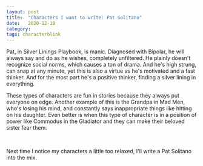 ```yaml
---
layout: post
title:  "Characters I want to write: Pat Solitano"
date:   2020-12-18
category: 
tags: characterblink
---
```

Pat, in Silver Linings Playbook, is manic. Diagnosed with Bipolar, he will always say and do as he wishes, completely unfiltered. He plainly doesn't recognize social norms, which causes a ton of drama. And he's high strung, can snap at any minute, yet this is also a virtue as he's motivated and a fast thinker. And for the most part he's a positive thinker, finding a silver lining in everything.

These types of characters are fun in stories because they always put everyone on edge. Another example of this is the Grandpa in Mad Men, who's losing his mind, and constantly says inappropriate things like hitting on his daughter. Even better is when this type of character is in a position of power like Commodus in the Gladiator and they can make their beloved sister fear them.

<br> 

Next time I notice my characters a little too relaxed, I'll write a Pat Solitano into the mix.